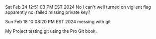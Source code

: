 Sat Feb 24 12:51:03 PM EST 2024
No I can't
well turned on vigilent flag
 apparently no.  failed missing private key?


Sun Feb 18 10:08:20 PM EST 2024
messing with git

My Project
testing git using the Pro Git book.


